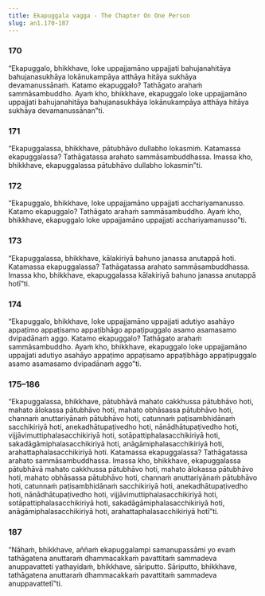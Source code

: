 ```yaml
---
title: Ekapuggala vagga - The Chapter On One Person
slug: an1.170-187
---
```


### 170

“Ekapuggalo, bhikkhave, loke uppajjamāno uppajjati bahujanahitāya bahujanasukhāya lokānukampāya atthāya hitāya sukhāya devamanussānaṁ. Katamo ekapuggalo? Tathāgato arahaṁ sammāsambuddho. Ayaṁ kho, bhikkhave, ekapuggalo loke uppajjamāno uppajjati bahujanahitāya bahujanasukhāya lokānukampāya atthāya hitāya sukhāya devamanussānan”ti.

### 171

“Ekapuggalassa, bhikkhave, pātubhāvo dullabho lokasmiṁ. Katamassa ekapuggalassa? Tathāgatassa arahato sammāsambuddhassa. Imassa kho, bhikkhave, ekapuggalassa pātubhāvo dullabho lokasmin”ti.

### 172

“Ekapuggalo, bhikkhave, loke uppajjamāno uppajjati acchariyamanusso. Katamo ekapuggalo? Tathāgato arahaṁ sammāsambuddho. Ayaṁ kho, bhikkhave, ekapuggalo loke uppajjamāno uppajjati acchariyamanusso”ti.

### 173

“Ekapuggalassa, bhikkhave, kālakiriyā bahuno janassa anutappā hoti. Katamassa ekapuggalassa? Tathāgatassa arahato sammāsambuddhassa. Imassa kho, bhikkhave, ekapuggalassa kālakiriyā bahuno janassa anutappā hotī”ti.

### 174

“Ekapuggalo, bhikkhave, loke uppajjamāno uppajjati adutiyo asahāyo appaṭimo appaṭisamo appaṭibhāgo appaṭipuggalo asamo asamasamo dvipadānaṁ aggo. Katamo ekapuggalo? Tathāgato arahaṁ sammāsambuddho. Ayaṁ kho, bhikkhave, ekapuggalo loke uppajjamāno uppajjati adutiyo asahāyo appaṭimo appaṭisamo appaṭibhāgo appaṭipuggalo asamo asamasamo dvipadānaṁ aggo”ti.

### 175–186

“Ekapuggalassa, bhikkhave, pātubhāvā mahato cakkhussa pātubhāvo hoti, mahato ālokassa pātubhāvo hoti, mahato obhāsassa pātubhāvo hoti, channaṁ anuttariyānaṁ pātubhāvo hoti, catunnaṁ paṭisambhidānaṁ sacchikiriyā hoti, anekadhātupaṭivedho hoti, nānādhātupaṭivedho hoti, vijjāvimuttiphalasacchikiriyā hoti, sotāpattiphalasacchikiriyā hoti, sakadāgāmiphalasacchikiriyā hoti, anāgāmiphalasacchikiriyā hoti, arahattaphalasacchikiriyā hoti. Katamassa ekapuggalassa? Tathāgatassa arahato sammāsambuddhassa. Imassa kho, bhikkhave, ekapuggalassa pātubhāvā mahato cakkhussa pātubhāvo hoti, mahato ālokassa pātubhāvo hoti, mahato obhāsassa pātubhāvo hoti, channaṁ anuttariyānaṁ pātubhāvo hoti, catunnaṁ paṭisambhidānaṁ sacchikiriyā hoti, anekadhātupaṭivedho hoti, nānādhātupaṭivedho hoti, vijjāvimuttiphalasacchikiriyā hoti, sotāpattiphalasacchikiriyā hoti, sakadāgāmiphalasacchikiriyā hoti, anāgāmiphalasacchikiriyā hoti, arahattaphalasacchikiriyā hotī”ti.

### 187

“Nāhaṁ, bhikkhave, aññaṁ ekapuggalampi samanupassāmi yo evaṁ tathāgatena anuttaraṁ dhammacakkaṁ pavattitaṁ sammadeva anuppavatteti yathayidaṁ, bhikkhave, sāriputto. Sāriputto, bhikkhave, tathāgatena anuttaraṁ dhammacakkaṁ pavattitaṁ sammadeva anuppavattetī”ti.
